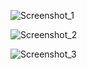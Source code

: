 ![Screenshot_1](https://github.com/ahmud-z/file-management-system/assets/104680301/6b4d1e2b-7f74-45ac-8378-6123d48bc108)

![Screenshot_2](https://github.com/ahmud-z/file-management-system/assets/104680301/ba938691-5e73-489c-8c39-8cd1283ffa95)

![Screenshot_3](https://github.com/ahmud-z/file-management-system/assets/104680301/e19729f7-6abb-4ba8-b9bf-41c00cd89a48)
